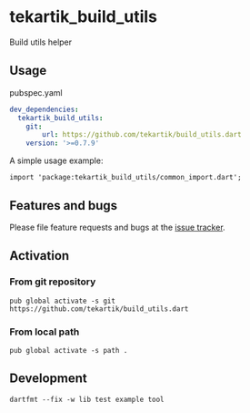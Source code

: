 # tekartik_build_utils

Build utils helper

## Usage

pubspec.yaml

```yaml
dev_dependencies:
  tekartik_build_utils:
    git: 
        url: https://github.com/tekartik/build_utils.dart
    version: '>=0.7.9'
```
 
A simple usage example:

    import 'package:tekartik_build_utils/common_import.dart';

    

## Features and bugs

Please file feature requests and bugs at the [issue tracker][tracker].

[tracker]: http://example.com/issues/replaceme

## Activation

### From git repository

    pub global activate -s git https://github.com/tekartik/build_utils.dart

### From local path

    pub global activate -s path .
    
## Development

    dartfmt --fix -w lib test example tool
